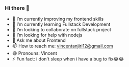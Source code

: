### Hi there 👋

<!--
**anjiri1684/anjiri1684** is a ✨ _special_ ✨ repository because its `README.md` (this file) appears on your GitHub profile.

Here are some ideas to get you started: -->

- 🔭 I’m currently improving my frontend skills
- 🌱 I’m currently learning Fullstack Development
- 👯 I’m looking to collaborate on fullstack project
- 🤔 I’m looking for help with nodejs
- 💬 Ask me about Frontend
- 📫 How to reach me: vincentanjiri12@gmail.com
- 😄 Pronouns: Vincent 
- ⚡ Fun fact: i don't sleep when i have a bug to fix😂😂

